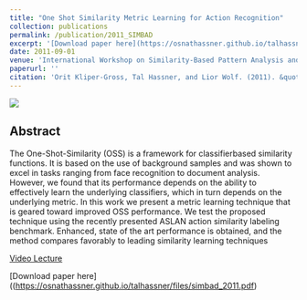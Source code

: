 ```yaml
---
title: "One Shot Similarity Metric Learning for Action Recognition"
collection: publications
permalink: /publication/2011_SIMBAD
excerpt: '[Download paper here](https://osnathassner.github.io/talhassner/files/simbad_2011.pdf)'
date: 2011-09-01
venue: 'International Workshop on Similarity-Based Pattern Analysis and Recognition (SIMBAD), Venice, Italy'
paperurl: ''
citation: 'Orit Kliper-Gross, Tal Hassner, and Lior Wolf. (2011). &quot;One Shot Similarity Metric Learning for Action Recognition.&quot; <i>International Workshop on Similarity-Based Pattern Analysis and Recognition (SIMBAD), Venice, Italy</i>.'
---
```


<img src='https://osnathassner.github.io/talhassner/images/One Shot Similarity - Icon.jpg'>

Abstract
------
The One-Shot-Similarity (OSS) is a framework for classifierbased similarity functions. It is based on the use of background samples and was shown to excel in tasks ranging from face recognition to document analysis. However, we found that its performance depends on the ability to effectively learn the underlying classifiers, which in turn depends on the underlying metric.
In this work we present a metric learning technique that is geared toward improved OSS performance. We test the proposed technique using the recently presented ASLAN action similarity labeling benchmark. Enhanced, state of the art performance is obtained, and the method compares favorably to leading similarity learning techniques


[Video Lecture](http://videolectures.net/simbad2011_kliper_gross_recognition/)

[Download paper here]((https://osnathassner.github.io/talhassner/files/simbad_2011.pdf)
